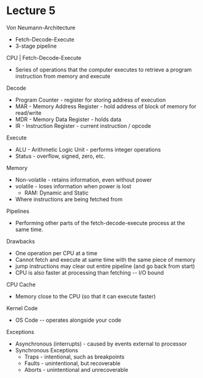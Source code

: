 # Lecture 5

Von Neumann-Architecture

- Fetch-Decode-Execute
- 3-stage pipeline

CPU | Fetch-Decode-Execute

- Series of operations that the computer executes to retrieve a program instruction from memory and execute

Decode

- Program Counter - register for storing address of execution
- MAR - Memory Address Register - hold address of block of memory for read/write
- MDR - Memory Data Register - holds data
- IR - Instruction Register - current instruction / opcode

Execute

- ALU - Arithmetic Logic Unit - performs integer operations
- Status - overflow, signed, zero, etc.

Memory

- Non-volatile - retains information, even without power
- volatile - loses information when power is lost
  - RAM: Dynamic and Static
- Where instructions are being fetched from

Pipelines

- Performing other parts of the fetch-decode-execute process at the same time.

Drawbacks

- One operation per CPU at a time
- Cannot fetch and execute at same time with the same piece of memory
- jump instructions may clear out entire pipeline (and go back from start)
- CPU is also faster at processing than fetching -- I/O bound

CPU Cache

- Memory close to the CPU (so that it can execute faster)

Kernel Code

- OS Code -- operates alongside your code

Exceptions

- Asynchronous (interrupts) - caused by events external to processor
- Synchronous Exceptions
  - Traps - intentional, such as breakpoints
  - Faults - unintentional, but recoverable
  - Aborts - unintentional and unrecoverable





